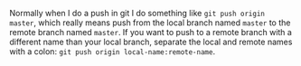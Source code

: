 Normally when I do a push in git I do something like `git push origin master`,
which really means push from the local branch named `master` to the remote
branch named `master`. If you want to push to a remote branch with a different
name than your local branch, separate the local and remote names with a colon:
`git push origin local-name:remote-name`.
